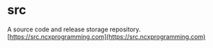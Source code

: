 # src
A source code and release storage repository.
[https://src.ncxprogramming.com](https://src.ncxprogramming.com)
